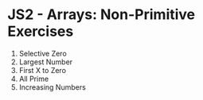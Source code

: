 # JS2 - Arrays: Non-Primitive Exercises

1. Selective Zero
2. Largest Number
3. First X to Zero
4. All Prime
5. Increasing Numbers
